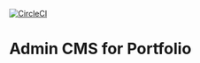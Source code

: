 [![CircleCI](https://circleci.com/gh/bhefty/portfolio-admin.svg?style=svg)](https://circleci.com/gh/bhefty/portfolio-admin)

# Admin CMS for Portfolio